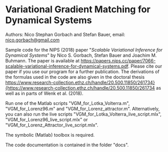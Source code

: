 # Variational Gradient Matching for Dynamical Systems

Authors: Nico Stephan Gorbach and Stefan Bauer, email: nico.gorbach@gmail.com

Sample code for the NIPS (2018) paper "*Scalable Variational Inference for Dynamical Systems*" by Nico S. Gorbach, Stefan Bauer and Joachim M. Buhmann.
The paper is available at <https://papers.nips.cc/paper/7066-scalable-variational-inference-for-dynamical-systems.pdf>.
Please cite our paper if you use our program for a further publication. The derivations of the formulas used in the code are also given in the doctoral thesis https://www.research-collection.ethz.ch/handle/20.500.11850/261734}{https://www.research-collection.ethz.ch/handle/20.500.11850/261734 as well as in parts of Wenk et al. (2018).

Run one of the Matlab scripts "VGM_for_Lotka_Volterra.m", "VGM_for_Lorenz96.m" and "VGM_for_Lorenz_attractor.m". Alternatively, you can also run the live scripts "VGM_for_Lotka_Volterra_live_script.mlx", "VGM_for_Lorenz96_live_script.mlx" or "VGM_for_Lorenz_Attractor_live_script.mlx".

The symbolic (Matlab) toolbox is required.

The code documentation is contained in the folder "docs".